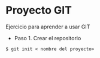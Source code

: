 # Proyecto GIT #

Ejercicio para aprender a usar GIT

- Paso 1. Crear el repositorio

```shell
$ git init < nombre del proyecto>
```